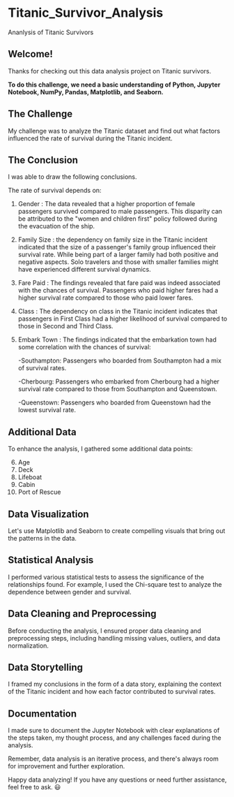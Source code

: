# Titanic_Survivor_Analysis 
  Ananlysis of Titanic Survivors

## Welcome! 
Thanks for checking out this data analysis project on Titanic survivors.

**To do this challenge, we need a basic understanding of Python, Jupyter Notebook, NumPy, Pandas, Matplotlib, and Seaborn.** 

## The Challenge 
My challenge was to analyze the Titanic dataset and find out what factors influenced the rate of survival during the Titanic incident.

## The Conclusion 
I was able to draw the following conclusions. 

The rate of survival depends on:
1. Gender :
   The data revealed that a higher proportion of female passengers survived compared to male passengers.
   This disparity can be attributed to the "women and children first" policy followed during the evacuation of the ship.
2. Family Size :
   the dependency on family size in the Titanic incident indicated that the size of a passenger's family group influenced their survival rate. While being part of a larger family had both positive and negative aspects.
   Solo travelers and those with smaller families might have experienced different survival dynamics.
3. Fare Paid :
   The findings revealed that fare paid was indeed associated with the chances of survival.
   Passengers who paid higher fares had a higher survival rate compared to those who paid lower fares.
4. Class :
   The dependency on class in the Titanic incident indicates that passengers in First Class had a higher likelihood of survival
   compared to those in Second and Third Class.
5. Embark Town :
   The findings indicated that the embarkation town had some correlation with the chances of survival:
   
   -Southampton: Passengers who boarded from Southampton had a mix of survival rates.
    
   -Cherbourg: Passengers who embarked from Cherbourg had a higher survival rate compared to those from Southampton and Queenstown.
   
   -Queenstown: Passengers who boarded from Queenstown had the lowest survival rate. 

## Additional Data
To enhance the analysis, I gathered some additional data points: 

6. Age 
7. Deck
8. Lifeboat 
9. Cabin 
10. Port of Rescue 

## Data Visualization  
Let's use Matplotlib and Seaborn to create compelling visuals that bring out the patterns in the data.

## Statistical Analysis  
I performed various statistical tests to assess the significance of the relationships found. For example, I used the Chi-square test to analyze the dependence between gender and survival.

## Data Cleaning and Preprocessing 
Before conducting the analysis, I ensured proper data cleaning and preprocessing steps, including handling missing values, outliers, and data normalization. 


## Data Storytelling  
I framed my conclusions in the form of a data story, explaining the context of the Titanic incident and how each factor contributed to survival rates.

## Documentation 
I made sure to document the Jupyter Notebook with clear explanations of the steps taken, my thought process, and any challenges faced during the analysis. 

Remember, data analysis is an iterative process, and there's always room for improvement and further exploration.

Happy data analyzing! If you have any questions or need further assistance, feel free to ask. :smiley:
